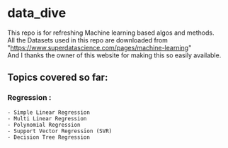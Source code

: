 # data_dive
This repo is for refreshing Machine learning based algos and methods.   
All the Datasets used in this repo are downloaded from "https://www.superdatascience.com/pages/machine-learning"  
And I thanks the owner of this website for making this so easily available.


## Topics covered so far:
### Regression : 
    - Simple Linear Regression 
    - Multi Linear Regression
    - Polynomial Regression 
    - Support Vector Regression (SVR)
    - Decision Tree Regression